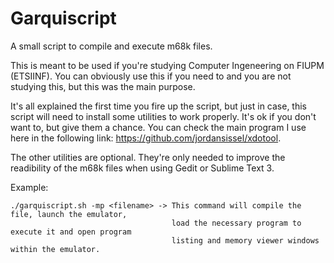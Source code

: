 # Garquiscript
A small script to compile and execute m68k files.

This is meant to be used if you're studying Computer Ingeneering on FIUPM (ETSIINF). You can obviously use this if
you need to and you are not studying this, but this was the main purpose.

It's all explained the first time you fire up the script, but just in case, this script will need to install some
utilities to work properly. It's ok if you don't want to, but give them a chance. You can check the main program I
use here in the following link: https://github.com/jordansissel/xdotool.

The other utilities are optional. They're only needed to improve the readibility of the m68k files when using Gedit
or Sublime Text 3.

Example:

    ./garquiscript.sh -mp <filename> -> This command will compile the file, launch the emulator,
                                        load the necessary program to execute it and open program
                                        listing and memory viewer windows within the emulator.
